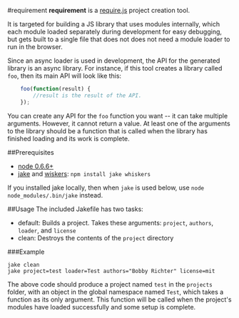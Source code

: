 #requirement
__requirement__ is a [require.js](http://requirejs.org) project creation tool.

It is targeted for building a JS library that uses modules internally, which
each module loaded separately during development for easy debugging, but gets
built to a single file that does not does not need a module loader to run in the
browser.

Since an async loader is used in development, the API for the generated library
is an async library. For instance, if this tool creates a library called `foo`,
then its main API will look like this:

```javascript
    foo(function(result) {
        //result is the result of the API.
    });
```

You can create any API for the `foo` function you want -- it can take multiple
arguments. However, it cannot return a value. At least one of the arguments
to the library should be a function that is called when the library has finished
loading and its work is complete.

##Prerequisites

* [node 0.6.6+](http://nodejs.org)
* [jake](https://github.com/mde/jake) and [wiskers](https://github.com/gsf/whiskers.js):
  `npm install jake whiskers`

If you installed jake locally, then when `jake` is used below, use
`node node_modules/.bin/jake` instead.

##Usage
The included Jakefile has two tasks:

* default: Builds a project. Takes these arguments: `project`, `authors`,
  `loader`, and `license`
* clean: Destroys the contents of the `project` directory

###Example
```
jake clean
jake project=test loader=Test authors="Bobby Richter" license=mit
```
The above code should produce a project named `test` in the `projects` folder,
with an object in the global namespace named `Test`, which takes a function as
its only argument. This function will be called when the project's modules have
loaded successfully and some setup is complete.

